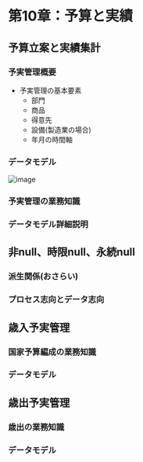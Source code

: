 # 第10章：予算と実績

## 予算立案と実績集計

### 予実管理概要

- 予実管理の基本要素
	- 部門
	- 商品
	- 得意先
	- 設備(製造業の場合)
	- 年月の時間軸

### データモデル

![image](https://user-images.githubusercontent.com/44853475/147822732-f7f2a1d8-7471-4be4-a8df-581486bc9f99.png)

### 予実管理の業務知識

### データモデル詳細説明

## 非null、時限null、永続null

### 派生関係(おさらい)

### プロセス志向とデータ志向

## 歳入予実管理

### 国家予算編成の業務知識

### データモデル

## 歳出予実管理

### 歳出の業務知識

### データモデル


